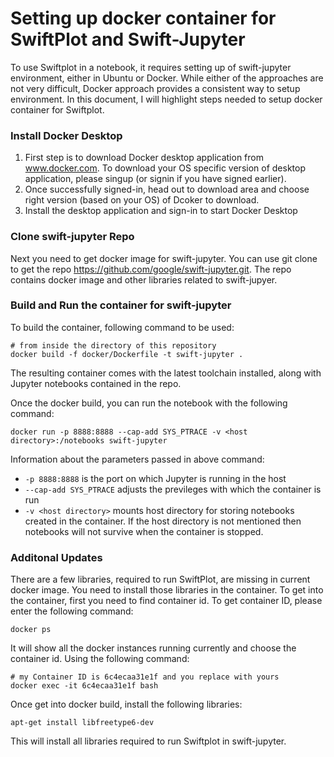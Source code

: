 # Setting up docker container for SwiftPlot and Swift-Jupyter

To use Swiftplot in a notebook, it requires setting up of swift-jupyter environment, either in Ubuntu or Docker. While either of the approaches are not very difficult, Docker approach provides a consistent way to setup environment. In this document, I will highlight steps needed to setup docker container for Swiftplot.

<H3> Install Docker Desktop </H3>

1. First step is to download Docker desktop application from www.docker.com. To download your OS specific version of desktop application, please singup (or signin if you have signed earlier). 
2. Once successfully signed-in, head out to download area and choose right version (based on your OS) of Dcoker to download. 
3. Install the desktop application and sign-in to start Docker Desktop

<H3> Clone swift-jupyter Repo </H3>

Next you need to get docker image for swift-jupyter. You can use git clone to get the repo https://github.com/google/swift-jupyter.git. The repo contains docker image and other libraries related to swift-jupyer. 

<H3> Build and Run the container for swift-jupyter </h3>

To build the container, following command to be used:

```
# from inside the directory of this repository
docker build -f docker/Dockerfile -t swift-jupyter .
```
The resulting container comes with the latest toolchain installed, along with Jupyter notebooks contained in the repo.

Once the docker build, you can run the notebook with the following command:

```
docker run -p 8888:8888 --cap-add SYS_PTRACE -v <host directory>:/notebooks swift-jupyter
```
Information about the parameters passed in above command:
* `-p 8888:8888` is the port on which Jupyter is running in the host
* `--cap-add SYS_PTRACE` adjusts the previleges with which the container is run
* `-v <host directory>` mounts host directory for storing notebooks created in the container. If the host directory is not mentioned then notebooks will not survive when the container is stopped.

<H3> Additonal Updates </H3>

There are a few libraries, required to run SwiftPlot, are missing in current docker image. You need to install those libraries in the container. To get into the container, first you need to find container id. To get container ID, please enter the following command:
````
docker ps
````

It will show all the docker instances running currently and choose the container id.  Using the following command:

````
# my Container ID is 6c4ecaa31e1f and you replace with yours
docker exec -it 6c4ecaa31e1f bash
````
Once get into docker build, install the following libraries:
````
apt-get install libfreetype6-dev
````
This will install all libraries required to run Swiftplot in swift-jupyter. 


